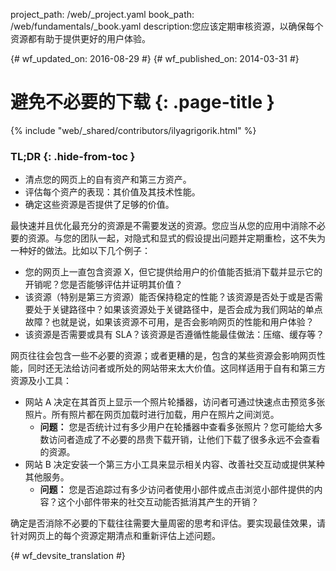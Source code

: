 project_path: /web/_project.yaml
book_path: /web/fundamentals/_book.yaml
description:您应该定期审核资源，以确保每个资源都有助于提供更好的用户体验。

{# wf_updated_on: 2016-08-29 #}
{# wf_published_on: 2014-03-31 #}

# 避免不必要的下载 {: .page-title }

{% include "web/_shared/contributors/ilyagrigorik.html" %}

### TL;DR {: .hide-from-toc }
* 清点您的网页上的自有资产和第三方资产。
* 评估每个资产的表现：其价值及其技术性能。
* 确定这些资源是否提供了足够的价值。

最快速并且优化最充分的资源是不需要发送的资源。您应当从您的应用中消除不必要的资源。与您的团队一起，对隐式和显式的假设提出问题并定期重检，这不失为一种好的做法。比如以下几个例子：

* 您的网页上一直包含资源 X，但它提供给用户的价值能否抵消下载并显示它的开销呢？您是否能够评估并证明其价值？
* 该资源（特别是第三方资源）能否保持稳定的性能？该资源是否处于或是否需要处于关键路径中？如果该资源处于关键路径中，是否会成为我们网站的单点故障？也就是说，如果该资源不可用，是否会影响网页的性能和用户体验？
* 该资源是否需要或具有 SLA？该资源是否遵循性能最佳做法：压缩、缓存等？

网页往往会包含一些不必要的资源；或者更糟的是，包含的某些资源会影响网页性能，同时还无法给访问者或所处的网站带来太大价值。这同样适用于自有和第三方资源及小工具：

* 网站 A 决定在其首页上显示一个照片轮播器，访问者可通过快速点击预览多张照片。所有照片都在网页加载时进行加载，用户在照片之间浏览。
    * **问题：** 您是否统计过有多少用户在轮播器中查看多张照片？您可能给大多数访问者造成了不必要的昂贵下载开销，让他们下载了很多永远不会查看的资源。
* 网站 B 决定安装一个第三方小工具来显示相关内容、改善社交互动或提供某种其他服务。
    * **问题：** 您是否追踪过有多少访问者使用小部件或点击浏览小部件提供的内容？这个小部件带来的社交互动能否抵消其产生的开销？

确定是否消除不必要的下载往往需要大量周密的思考和评估。要实现最佳效果，请针对网页上的每个资源定期清点和重新评估上述问题。


{# wf_devsite_translation #}

